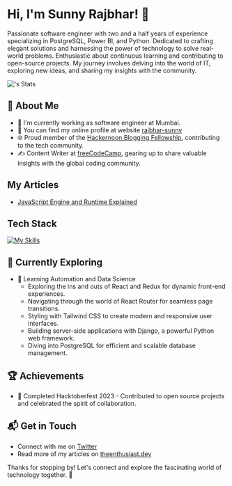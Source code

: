# Hi, I'm Sunny Rajbhar! 👋

Passionate software engineer with two and a half years of experience specializing in PostgreSQL, Power BI, and Python. Dedicated to crafting elegant solutions and harnessing the power of technology to solve real-world problems. Enthusiastic about continuous learning and contributing to open-source projects. My journey involves delving into the world of IT, exploring new ideas, and sharing my insights with the community.

![<sunny-rajbhar>'s Stats](https://github-readme-stats.vercel.app/api?username=<sunny-rajbhar>&theme=vue-dark&show_icons=true&hide_border=true&count_private=true)

## 🚀 About Me

- 🔭 I'm currently working as software engineer at Mumbai.
- 📝 You can find my online profile at website [rajbhar-sunny](https://rajbhar-sunny.blogspot.com)
- 🌐 Proud member of the [Hackernoon Blogging Fellowship](https://hackernoon.com/), contributing to the tech community.
- ✍️ Content Writer at [freeCodeCamp](https://www.freecodecamp.org/), gearing up to share valuable insights with the global coding community.

## My Articles
- [JavaScript Engine and Runtime Explained](https://www.freecodecamp.org/news/javascript-engine-and-runtime-explained/)


## Tech Stack
[![My Skills](https://skillicons.dev/icons?i=py,html,bootstrap,anaconda)](https://skillicons.dev)

## 🌱 Currently Exploring

- 🚀 Learning Automation and Data Science
  - Exploring the ins and outs of React and Redux for dynamic front-end experiences.
  - Navigating through the world of React Router for seamless page transitions.
  - Styling with Tailwind CSS to create modern and responsive user interfaces.
  - Building server-side applications with Django, a powerful Python web framework.
  - Diving into PostgreSQL for efficient and scalable database management.

 ## 🏆 Achievements

- 🌟 Completed Hacktoberfest 2023 - Contributed to open source projects and celebrated the spirit of collaboration.


## 📬 Get in Touch

- Connect with me on [Twitter](https://twitter.com/introvertedbot)
- Read more of my articles on [theenthusiast.dev](https://theenthusiast.dev)

Thanks for stopping by! Let's connect and explore the fascinating world of technology together. 🚀

<!--
### Hi there 👋

**sunny-rajbhar/sunny-rajbhar** is a ✨ _special_ ✨ repository because its `README.md` (this file) appears on your GitHub profile.

Here are some ideas to get you started:

- 🔭 I’m currently working on ...
- 🌱 I’m currently learning ...
- 👯 I’m looking to collaborate on ...
- 🤔 I’m looking for help with ...
- 💬 Ask me about ...
- 📫 How to reach me: ...
- 😄 Pronouns: ...
- ⚡ Fun fact: ...
-->

